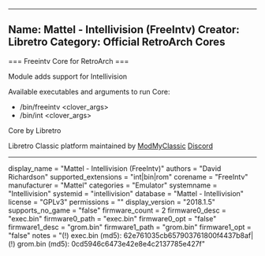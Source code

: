 -----------------------
Name: Mattel - Intellivision (FreeIntv)
Creator: Libretro
Category: Official RetroArch Cores
-----------------------

=== Freeintv Core for RetroArch ===

Module adds support for Intellivision

Available executables and arguments to run Core:
- /bin/freeintv <rom> <clover_args>
- /bin/int <rom> <clover_args>

Core by Libretro

Libretro Classic platform maintained by [ModMyClassic](https://modmyclassic.com) [Discord](https://discordapp.com/invite/8gygsrw)

-----------------------

display_name = "Mattel - Intellivision (FreeIntv)"
authors = "David Richardson"
supported_extensions = "int|bin|rom"
corename = "FreeIntv"
manufacturer = "Mattel"
categories = "Emulator"
systemname = "Intellivision"
systemid = "intellivision"
database = "Mattel - Intellivision"
license = "GPLv3"
permissions = ""
display_version = "2018.1.5"
supports_no_game = "false"
firmware_count = 2
firmware0_desc = "exec.bin"
firmware0_path = "exec.bin"
firmware0_opt = "false"
firmware1_desc = "grom.bin"
firmware1_path = "grom.bin"
firmware1_opt = "false"
notes = "(!) exec.bin (md5): 62e761035cb657903761800f4437b8af|(!) grom.bin (md5): 0cd5946c6473e42e8e4c2137785e427f"
